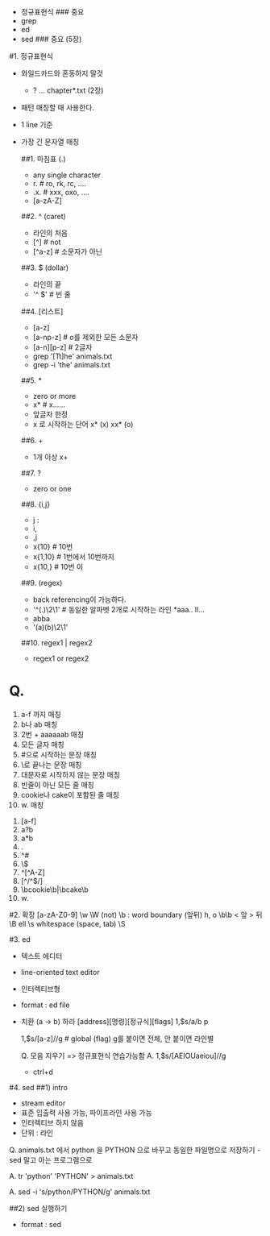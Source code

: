 - 정규표현식 ### 중요
- grep
- ed
- sed ### 중요 (5장)

#1. 정규표현식
- 와일드카드와 혼동하지 말것
  * ? ... chapter*.txt (2장)
- 패턴 매칭할 때 사용한다.
- 1 line 기준
- 가장 긴 문자열 매칭
  
  ##1. 마침표 (.)
  - any single character
  - r. # ro, rk, rc, ....
  - .x. # xxx, oxo, ....
  - [a-zA-Z]

  ##2. ^ (caret)
  - 라인의 처음
  - [^] # not
  - [^a-z] # 소문자가 아닌

  ##3. $ (dollar)
  - 라인의 끝
  - '^ $' # 빈 줄

  ##4. [리스트]
  - [a-z]
  - [a-np-z] # o를 제외한 모든 소문자
  - [a-n][p-z] # 2글자
  - grep '[Tt]he' animals.txt
  - grep -i 'the' animals.txt

  ##5. *
  - zero or more
  - x* # x......
  - 앞글자 한정
  - x 로 시작하는 단어
    x* (x)
    xx* (o)

  ##6. \+
  - 1개 이상
    x\+

  ##7. \?
  - zero or one

  ##8. \{i,j\}
  - j :
  - i,
  - ,j
  - x\{10\} # 10번
  - x\{1,10\} # 1번에서 10번까지
  - x\{10\,} # 10번 이

  ##9. \(regex\)
  - back referencing이 가능하다.
  - '^\(.\)\2\1' # 동일한 알파벳 2개로 시작하는 라인 *aaa.. ll...
  - abba
  - '\(a\)\(b\)\2\1'

  ##10. regex1 \| regex2
  - regex1 or regex2

# Q.
1) a-f 까지 매칭
2) b나 ab 매칭
3) 2번 + aaaaaab 매칭
4) 모든 글자 매칭
5) #으로 시작하는 문장 매칭
6) \로 끝나는 문장 매칭
7) 대문자로 시작하지 않는 문장 매칭
8) 빈줄이 아닌 모든 줄 매칭
9) cookie나 cake이 포함된 줄 매칭
10) w. 매칭


1. [a-f]
2. a\?b
3. a*b
4. .
5. ^#
6. \\$
7. ^[^A-Z]
8. [^/^$/]
9. \bcookie\b\|\bcake\b
10. w\.


#2. 확장
[a-zA-Z0-9] \w
\W (not)
\b : word boundary (앞뒤) h, o
\b<regex>\b
  \< 앞 \> 뒤
\B ell
\s whitespace (space, tab)
\S

#3. ed
- 텍스트 에디터
- line-oriented text editor
- 인터렉티브형
- format : ed file

- 치환 (a -> b) 하라
  [address][명령][정규식][flags]
  1,$s/a/b
  p

  1,$s/[a-z]//g # global (flag) g를 붙이면 전체, 안 붙이면 라인별

  Q. 모음 지우기
  => 정규표현식 연습가능함
  A. 1,$s/[AEIOUaeiou]//g

  - ctrl+d

#4. sed
##1) intro
  - stream editor
  - 표준 입출력 사용 가능, 파이프라인 사용 가능
  - 인터렉티브 하지 않음
  - 단위 : 라인
  
  Q. animals.txt 에서 python 을 PYTHON 으로 바꾸고 동일한 파일명으로 저장하기
    - sed 말고 아는 프로그램으로
  
  A. tr 'python' 'PYTHON' > animals.txt
  
  A. sed -i 's/python/PYTHON/g' animals.txt

##2) sed 실행하기
  - format : sed <script> <input_file> > <output_file>

  - hello world 에서 hello 를 world 로 바꾸기
  - sed 's/hello/world/g' file
  - sed 's/hello/world/g' < file
  - cat file | sed 's/hello/world/g' # 파이프라인으로 받을 수도 있다.(딱히 추천하지 않음)

### -i option
  - 동일한 파일에 저장한다. (in-place)
  - 임시파일을 따로 저장하고 싶을 때 -iE #fileE

### -n option
  - p와 같이 사용하여 출력 범위를 지정한다.
    sed -n '2p' file
  - 5~10줄 출력하기
    sed -n '5,10p' file # ,가 range

  - python이 있는 라인만 출력하기
    sed -n '/python/p' file

  - ; 으로 여러 정규식 연결 가능
    sed -n '1p ; $p' fileA fileB fileC
    cat fileA fileB fileC | sed -n '1p ; $p'

### -e, -f option
  - -e : expression
  - -f : file
  sed -e '1p ; $p' -f file
  - 옵션이 없으면 1번째가 정규표현식, 2번째가 입력파일

  format : sed <option> <script> <input_file> # full format

##3) script
- format : <address><cmd><options>
  '2p'
  - address(범위) : 2
  - cmd : p
  - 5,10p
  - '3d' 3번째 라인을 지워라

  Q. input_file 에서 python으로 시작하는 라인 삭제하고, hello -> world 로 변경한 뒤 out_file에 저장하라.
  A. sed '/^python/d ; s/hello/world/g' input_file > out_file
  A. sed -e '/^python/d' -e 's/hello/world/g' input_file > out_file

  Q.
  1) 5번째 줄 삭제
  2) python, Python 포함 줄 삭제
  3) 처음 10개 줄 중 2번 실행
  4) 각 줄에 첫 3글자 삭제

  A.
  1) sed '5s/.//g' 파일
  2) sed '/\bpython\b\|\bPython\b/d' 파일
  3) ?
  4) sed 's/^...//g' 파일

  - p, d, s, q (quit)

### cmd 's'
- format : s/regex/from_char/to_char/flag
- flag 에서 가장 많이 쓰이는 g (global)
- p : 해당 부분 프린트
- i : 대소문자 구분 없음

Q. image.jpg.1, image.jpg.2, image.jpg.3

sed 를 이용해서

image1.jpg, image2.jpg, image3.jpg 로 바꿔보기

A.
```sh

for file in image.jpg.*; do
  new_name=$(echo "$file" | sed 's/image\.jpg\.//')
  mv $file "image$new_name.jpg"
done

```

### address
- 범위 지정
  '2p'
  sed '160s/a/b/'
  sed '/apple/s///' # apple 이 있는 부분에서 뭔가를 하는
  sed '/apple/!s///' # apple 이 없는 부분에서 뭔가를 하는
  
  sed '160,200s/a/b' # 160 줄 부터 200줄 까지
  sed '160,2s/a/b' # 160 줄 only
  $
  1,$~2 # 2스텝

  sed 시험 매우 중요!!!

# 스크립트 작성
- 파일에 커맨드라인 입력
- 모드 변경한다.
  chmod +x file
- 실행
  name
  ./name (name 안되면)

- 주석 # 으로 단다.
  - 라인 단위.